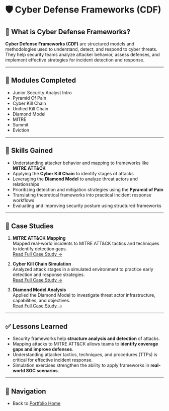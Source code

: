 # 🛡️ Cyber Defense Frameworks (CDF)

## 📖 What is Cyber Defense Frameworks?
**Cyber Defense Frameworks (CDF)** are structured models and methodologies used to understand, detect, and respond to cyber threats.  
They help security teams analyze attacker behavior, assess defenses, and implement effective strategies for incident detection and response.  

---

## 📌 Modules Completed
- Junior Security Analyst Intro  
- Pyramid Of Pain  
- Cyber Kill Chain  
- Unified Kill Chain  
- Diamond Model  
- MITRE  
- Summit  
- Eviction  

---

## 🎯 Skills Gained
- Understanding attacker behavior and mapping to frameworks like **MITRE ATT&CK**  
- Applying the **Cyber Kill Chain** to identify stages of attacks  
- Leveraging the **Diamond Model** to analyze threat actors and relationships  
- Prioritizing detection and mitigation strategies using the **Pyramid of Pain**  
- Translating theoretical frameworks into practical incident response workflows  
- Evaluating and improving security posture using structured frameworks  

---

## 📑 Case Studies
1. **MITRE ATT&CK Mapping**  
   Mapped real-world incidents to MITRE ATT&CK tactics and techniques to identify detection gaps.  
   [Read Full Case Study →](case-study-mitre.md)  

2. **Cyber Kill Chain Simulation**  
   Analyzed attack stages in a simulated environment to practice early detection and response strategies.  
   [Read Full Case Study →](case-study-killchain.md)  

3. **Diamond Model Analysis**  
   Applied the Diamond Model to investigate threat actor infrastructure, capabilities, and objectives.  
   [Read Full Case Study →](case-study-diamond.md)  

---

## ✅ Lessons Learned
- Security frameworks help **structure analysis and detection** of attacks.  
- Mapping attacks to MITRE ATT&CK allows teams to **identify coverage gaps and improve defenses**.  
- Understanding attacker tactics, techniques, and procedures (TTPs) is critical for effective incident response.  
- Simulation exercises strengthen the ability to apply frameworks in **real-world SOC scenarios**.  

---

## 🔗 Navigation
- Back to [Portfolio Home](../../index.md)

